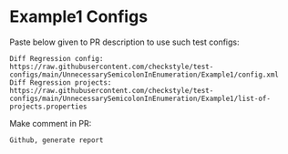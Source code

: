 # Example1 Configs
Paste below given to PR description to use such test configs:
```
Diff Regression config: https://raw.githubusercontent.com/checkstyle/test-configs/main/UnnecessarySemicolonInEnumeration/Example1/config.xml
Diff Regression projects: https://raw.githubusercontent.com/checkstyle/test-configs/main/UnnecessarySemicolonInEnumeration/Example1/list-of-projects.properties
```
Make comment in PR:
```
Github, generate report
```
